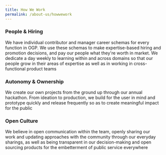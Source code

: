 ```yaml
---
title: How We Work
permalink: /about-us/howwework
---
```

### People & Hiring
We have individual contributor and manager career schemas for every function in OGP. We use these schemas to make expertise-based hiring and promotion decisions, and pay our people what they're worth in market. We dedicate a day weekly to learning within and across domains so that our people grow in their areas of expertise as well as in working in cross-functional product teams

### Autonomy & Ownership 
We create our own projects from the ground up through our annual hackathon. From ideation to production, we build for the user in mind and prototype quickly and release frequently so as to create meaningful impact for the public

### Open Culture 
We believe in open communication within the team, openly sharing our work and updating approaches with the community through our everyday sharings, as well as being transparent in our decision-making and open sourcing products for the embetterment of public service everywhere